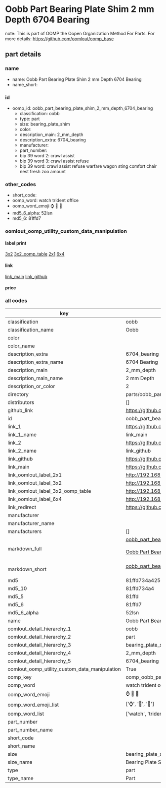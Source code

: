 # Oobb Part Bearing Plate Shim 2 mm Depth 6704 Bearing  

note: This is part of OOMP the Oopen Organization Method For Parts. For more details: https://github.com/oomlout/oomp_base

##  part details
  







### name
* name: Oobb Part Bearing Plate Shim 2 mm Depth 6704 Bearing
* name_short: 
### id
* oomp_id: oobb_part_bearing_plate_shim_2_mm_depth_6704_bearing
  * classification: oobb
  * type: part
  * size: bearing_plate_shim
  * color: 
  * description_main: 2_mm_depth
  * description_extra: 6704_bearing
  * manufacturer: 
  * part_number: 
  * bip 39 word 2: crawl assist
  * bip 39 word 3: crawl assist refuse
  * bip 39 word: crawl assist refuse warfare wagon sting comfort chair nest fresh zoo amount

### other_codes
* short_code: 
* oomp_word: watch trident office
* oomp_word_emoji :watch: :trident: :office:
* md5_6_alpha: 52lsn
* md5_6: 81ffd7






### oomlout_oomp_utility_custom_data_manipulation
#### label print
[3x2](http://192.168.1.245:1112/?label=oomp%2052lsn)
[3x2_oomp_table](http://192.168.1.108:1112/?label=oomp%2052lsn)
[2x1](http://192.168.1.242:1112/?label=oomp%2052lsn)
[6x4](http://192.168.1.55:1112/?label=oomp%2052lsn)    

#### link

[link_main](https://github.com/oomlout/oomlout_oomp_version_1_messy/tree/main/parts/oobb_part_bearing_plate_shim_2_mm_depth_6704_bearing) [link_github](https://github.com/oomlout/oomlout_oomp_version_1_messy/tree/main/parts/oobb_part_bearing_plate_shim_2_mm_depth_6704_bearing)                             

#### price







### all codes 
| key | value |  
| --- | --- |  
| classification | oobb |  
| classification_name | Oobb |  
| color |  |  
| color_name |  |  
| description_extra | 6704_bearing |  
| description_extra_name | 6704 Bearing |  
| description_main | 2_mm_depth |  
| description_main_name | 2 mm Depth |  
| description_or_color | 2 |  
| directory | parts/oobb_part_bearing_plate_shim_2_mm_depth_6704_bearing |  
| distributors | [] |  
| github_link | https://github.com/oomlout/oomlout_oomp_part_src/tree/main/parts/oobb_part_bearing_plate_shim_2_mm_depth_6704_bearing |  
| id | oobb_part_bearing_plate_shim_2_mm_depth_6704_bearing |  
| link_1 | https://github.com/oomlout/oomlout_oomp_version_1_messy/tree/main/parts/oobb_part_bearing_plate_shim_2_mm_depth_6704_bearing |  
| link_1_name | link_main |  
| link_2 | https://github.com/oomlout/oomlout_oomp_version_1_messy/tree/main/parts/oobb_part_bearing_plate_shim_2_mm_depth_6704_bearing |  
| link_2_name | link_github |  
| link_github | https://github.com/oomlout/oomlout_oomp_version_1_messy/tree/main/parts/oobb_part_bearing_plate_shim_2_mm_depth_6704_bearing |  
| link_main | https://github.com/oomlout/oomlout_oomp_version_1_messy/tree/main/parts/oobb_part_bearing_plate_shim_2_mm_depth_6704_bearing |  
| link_oomlout_label_2x1 | http://192.168.1.242:1112/?label=oomp%2052lsn |  
| link_oomlout_label_3x2 | http://192.168.1.245:1112/?label=oomp%2052lsn |  
| link_oomlout_label_3x2_oomp_table | http://192.168.1.108:1112/?label=oomp%2052lsn |  
| link_oomlout_label_6x4 | http://192.168.1.55:1112/?label=oomp%2052lsn |  
| link_redirect | https://github.com/oomlout/oomlout_oomp_version_1_messy/tree/main/parts/oobb_part_bearing_plate_shim_2_mm_depth_6704_bearing |  
| manufacturer |  |  
| manufacturer_name |  |  
| manufacturers | [] |  
| markdown_full | [oobb_part_bearing_plate_shim_2_mm_depth_6704_bearing](none)<br>[](none)<br>[Oobb Part Bearing Plate Shim 2 Mm Depth 6704 Bearing](none)<br><br> |  
| markdown_short | [oobb_part_bearing_plate_shim_2_mm_depth_6704_bearing](none)<br><br> |  
| md5 | 81ffd734a425c5c757fb2f7168c37195 |  
| md5_10 | 81ffd734a4 |  
| md5_5 | 81ffd |  
| md5_6 | 81ffd7 |  
| md5_6_alpha | 52lsn |  
| name | Oobb Part Bearing Plate Shim 2 mm Depth 6704 Bearing |  
| oomlout_detail_hierarchy_1 | oobb |  
| oomlout_detail_hierarchy_2 | part |  
| oomlout_detail_hierarchy_3 | bearing_plate_shim |  
| oomlout_detail_hierarchy_4 | 2_mm_depth |  
| oomlout_detail_hierarchy_5 | 6704_bearing |  
| oomlout_oomp_utility_custom_data_manipulation | True |  
| oomp_key | oomp_oobb_part_bearing_plate_shim_2_mm_depth_6704_bearing |  
| oomp_word | watch trident office |  
| oomp_word_emoji | :watch: :trident: :office: |  
| oomp_word_emoji_list | [':watch:', ':trident:', ':office:'] |  
| oomp_word_list | ['watch', 'trident', 'office'] |  
| part_number |  |  
| part_number_name |  |  
| short_code |  |  
| short_name |  |  
| size | bearing_plate_shim |  
| size_name | Bearing Plate Shim |  
| type | part |  
| type_name | Part |  
